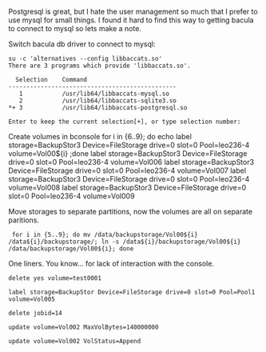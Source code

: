 Postgresql is great, but I hate the user management so much that I prefer to use mysql for small things.
I found it hard to find this way to getting bacula to connect to mysql so lets make a note.

Switch bacula db driver to connect to mysql:

    su -c 'alternatives --config libbaccats.so'
    There are 3 programs which provide 'libbaccats.so'.

      Selection    Command
    -----------------------------------------------
       1           /usr/lib64/libbaccats-mysql.so
       2           /usr/lib64/libbaccats-sqlite3.so
    *+ 3           /usr/lib64/libbaccats-postgresql.so

    Enter to keep the current selection[+], or type selection number:


Create volumes in bconsole
     for i in {6..9}; do echo label storage=BackupStor3 Device=FileStorage drive=0 slot=0 Pool=leo236-4 volume=Vol00${i} ;done
     label storage=BackupStor3 Device=FileStorage drive=0 slot=0 Pool=leo236-4 volume=Vol006
     label storage=BackupStor3 Device=FileStorage drive=0 slot=0 Pool=leo236-4 volume=Vol007
     label storage=BackupStor3 Device=FileStorage drive=0 slot=0 Pool=leo236-4 volume=Vol008
     label storage=BackupStor3 Device=FileStorage drive=0 slot=0 Pool=leo236-4 volume=Vol009

Move storages to separate partitions, now the volumes are all on separate paritions.

     for i in {5..9}; do mv /data/backupstorage/Vol00${i} /data${i}/backupstorage/; ln -s /data${i}/backupstorage/Vol00${i} /data/backupstorage/Vol00${i}; done


One liners. You know... for lack of interaction with the console.

    delete yes volume=test0001

    label storage=BackupStor Device=FileStorage drive=0 slot=0 Pool=Pool1 volume=Vol005

    delete jobid=14

    update volume=Vol002 MaxVolBytes=140000000

    update volume=Vol002 VolStatus=Append

